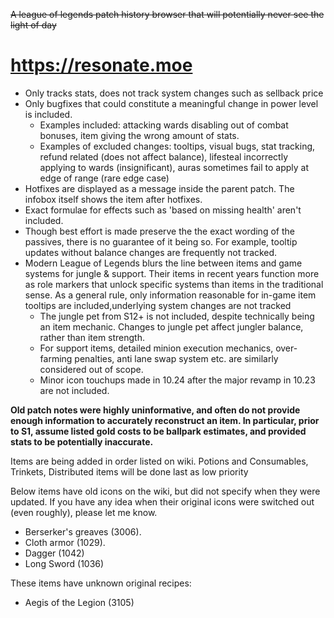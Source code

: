 ~~A league of legends patch history browser that will potentially never see the light of day~~

# https://resonate.moe

- Only tracks stats, does not track system changes such as sellback price
- Only bugfixes that could constitute a meaningful change in power level is included.
  - Examples included: attacking wards disabling out of combat bonuses, item giving the wrong amount of stats.
  - Examples of excluded changes: tooltips, visual bugs, stat tracking, refund related (does not affect balance), lifesteal incorrectly applying to wards (insignificant), auras sometimes fail to apply at edge of range (rare edge case)
- Hotfixes are displayed as a message inside the parent patch. The infobox itself shows the item after hotfixes.
- Exact formulae for effects such as 'based on missing health' aren't included.
- Though best effort is made preserve the the exact wording of the passives, there is no guarantee of it being so. For example, tooltip updates without balance changes are frequently not tracked.
- Modern League of Legends blurs the line between items and game systems for jungle & support. Their items in recent years function more as role markers that unlock specific systems than items in the traditional sense. As a general rule, only information reasonable for in-game item tooltips are included,underlying system changes are not tracked
  - The jungle pet from S12+ is not included, despite technically being an item mechanic. Changes to jungle pet affect jungler balance, rather than item strength.
  - For support items, detailed minion execution mechanics, over-farming penalties, anti lane swap system etc. are similarly considered out of scope.
  - Minor icon touchups made in 10.24 after the major revamp in 10.23 are not included.

**Old patch notes were highly uninformative, and often do not provide enough information to accurately reconstruct an item. In particular, prior to S1, assume listed gold costs to be ballpark estimates, and provided stats to be potentially inaccurate.**

Items are being added in order listed on wiki. Potions and Consumables, Trinkets, Distributed items will be done last as low priority

Below items have old icons on the wiki, but did not specify when they were updated. If you have any idea when their original icons were switched out (even roughly), please let me know.

- Berserker's greaves (3006).
- Cloth armor (1029).
- Dagger (1042)
- Long Sword (1036)

These items have unknown original recipes:

- Aegis of the Legion (3105)

